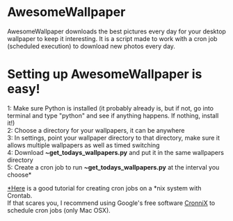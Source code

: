 <h1>AwesomeWallpaper</h1>
<p>
AwesomeWallpaper downloads the best pictures every day for your desktop wallpaper to keep it interesting.  It is a script made to work with a cron job (scheduled execution) to download new photos every day.
</p>

<h1>Setting up AwesomeWallpaper is easy!</h1>
<p>
1:  Make sure Python is installed (it probably already is, but if not, go into terminal and type "python" and see if anything happens. If nothing, install it!)<br/>
2:  Choose a directory for your wallpapers, it can be anywhere<br/>
3:  In settings, point your wallpaper directory to that directory, make sure it allows multiple wallpapers as well as timed switching<br/>
4:  Download <b>~get_todays_wallpapers.py</b> and put it in the same wallpapers directory<br/>
5:  Create a cron job to run <b>~get_todays_wallpapers.py</b> at the interval you choose*
</p>
<p>
<a href="http://benr75.com/pages/using_crontab_mac_os_x_unix_linux">*Here</a> is a good tutorial for creating cron jobs on a *nix system with Crontab.<br/>
If that scares you, I recommend using Google's free software <a href="https://code.google.com/p/cronnix/">CronniX</a> to schedule cron jobs (only Mac OSX).
</p>
